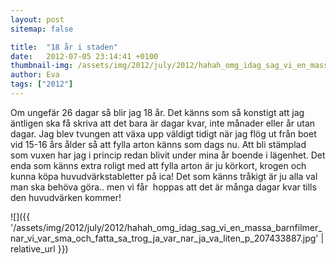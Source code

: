 ```yaml
---
layout: post
sitemap: false

title:  "18 år i staden"
date:   2012-07-05 23:14:41 +0100
thumbnail-img: /assets/img/2012/july/2012/hahah_omg_idag_sag_vi_en_massa_barnfilmer_nar_vi_var_sma_och_fatta_sa_trog_ja_var_nar_ja_va_liten_p_207433887.jpg
author: Eva
tags: ["2012"]
---
```


Om ungefär 26 dagar så blir jag 18 år. Det känns som så konstigt att jag äntligen ska få skriva att det bara är dagar kvar, inte månader eller år utan dagar. Jag blev tvungen att växa upp väldigt tidigt när jag flög ut från boet vid 15-16 års ålder så att fylla arton känns som dags nu. Att bli stämplad som vuxen har jag i princip redan blivit under mina år boende i lägenhet. Det enda som känns extra roligt med att fylla arton är ju körkort, krogen och kunna köpa huvudvärkstabletter på ica! Det som känns tråkigt är ju alla val man ska behöva göra.. men vi får  hoppas att det är många dagar kvar tills den huvudvärken kommer!

![]({{ '/assets/img/2012/july/2012/hahah_omg_idag_sag_vi_en_massa_barnfilmer_nar_vi_var_sma_och_fatta_sa_trog_ja_var_nar_ja_va_liten_p_207433887.jpg'  | relative_url }})

